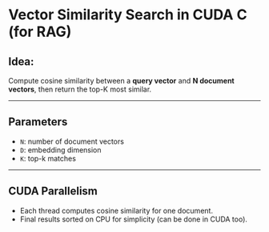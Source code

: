 #  Vector Similarity Search in CUDA C (for RAG)

## Idea:
Compute cosine similarity between a **query vector** and **N document vectors**, then return the top-K most similar.

---

## Parameters
- `N`: number of document vectors
- `D`: embedding dimension
- `K`: top-k matches

---

## CUDA Parallelism
- Each thread computes cosine similarity for one document.
- Final results sorted on CPU for simplicity (can be done in CUDA too).
